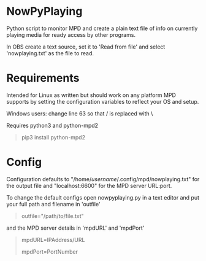 # NowPyPlaying

Python script to monitor MPD and create a plain text file of info on currently playing media for ready access by other programs.

In OBS create a text source, set it to 'Read from file' and select 'nowplaying.txt' as the file to read.

# Requirements

Intended for Linux as written but should work on any platform MPD supports by setting the configuration variables to reflect your OS and setup.

Windows users: change line 63 so that / is replaced with \ 

Requires python3 and python-mpd2

>pip3 install python-mpd2

# Config

Configuration defaults to "/home/*username*/.config/mpd/nowplaying.txt" for the output file and "localhost:6600" for the MPD server URL:port.

To change the default configs open nowpyplaying.py in a text editor and put your full path and filename in 'outfile'

>outfile="/path/to/file.txt"

and the MPD server details in 'mpdURL' and 'mpdPort'

>mpdURL=IPAddress/URL
>
>mpdPort=PortNumber
